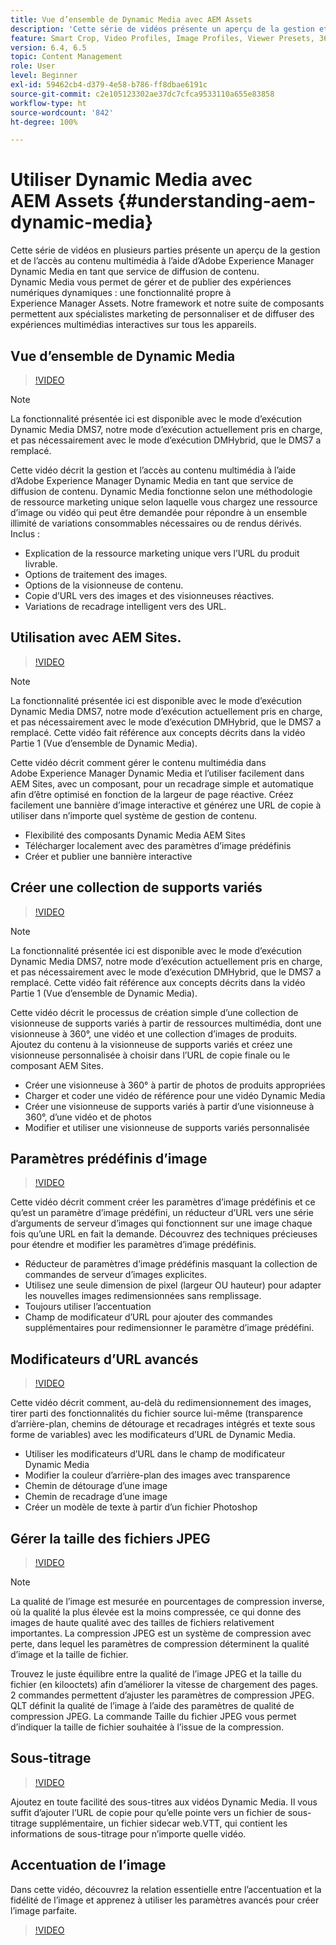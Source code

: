 ```yaml
---
title: Vue d’ensemble de Dynamic Media avec AEM Assets
description: 'Cette série de vidéos présente un aperçu de la gestion et de l’accès du contenu multimédia à l’aide d’Adobe Experience Manager Dynamic Media en tant que service de diffusion de contenu. Dynamic Media vous permet de gérer et de publier des expériences numériques dynamiques : une fonctionnalité propre à Experience Manager Assets. Notre framework et notre suite de composants permettent aux spécialistes marketing de personnaliser et de diffuser des expériences multimédias interactives sur tous les appareils.'
feature: Smart Crop, Video Profiles, Image Profiles, Viewer Presets, 360 VR Video, Image Sets, Spin Sets
version: 6.4, 6.5
topic: Content Management
role: User
level: Beginner
exl-id: 59462cb4-d379-4e58-b786-ff8dbae6191c
source-git-commit: c2e105123302ae37dc7cfca9533110a655e83858
workflow-type: ht
source-wordcount: '842'
ht-degree: 100%

---
```


# Utiliser Dynamic Media avec AEM Assets {#understanding-aem-dynamic-media}

Cette série de vidéos en plusieurs parties présente un aperçu de la gestion et de l’accès au contenu multimédia à l’aide d’Adobe Experience Manager Dynamic Media en tant que service de diffusion de contenu. Dynamic Media vous permet de gérer et de publier des expériences numériques dynamiques : une fonctionnalité propre à Experience Manager Assets. Notre framework et notre suite de composants permettent aux spécialistes marketing de personnaliser et de diffuser des expériences multimédias interactives sur tous les appareils.

## Vue d’ensemble de Dynamic Media

>[!VIDEO](https://video.tv.adobe.com/v/27144?quality=12&learn=on)

>[!NOTE]
>
>La fonctionnalité présentée ici est disponible avec le mode d’exécution Dynamic Media DMS7, notre mode d’exécution actuellement pris en charge, et pas nécessairement avec le mode d’exécution DMHybrid, que le DMS7 a remplacé.

Cette vidéo décrit la gestion et l’accès au contenu multimédia à l’aide d’Adobe Experience Manager Dynamic Media en tant que service de diffusion de contenu. Dynamic Media fonctionne selon une méthodologie de ressource marketing unique selon laquelle vous chargez une ressource d’image ou vidéo qui peut être demandée pour répondre à un ensemble illimité de variations consommables nécessaires ou de rendus dérivés. Inclus :

* Explication de la ressource marketing unique vers l’URL du produit livrable.
* Options de traitement des images.
* Options de la visionneuse de contenu.
* Copie d’URL vers des images et des visionneuses réactives.
* Variations de recadrage intelligent vers des URL.

## Utilisation avec AEM Sites.

>[!VIDEO](https://video.tv.adobe.com/v/27145?quality=12&learn=on)

>[!NOTE]
>
>La fonctionnalité présentée ici est disponible avec le mode d’exécution Dynamic Media DMS7, notre mode d’exécution actuellement pris en charge, et pas nécessairement avec le mode d’exécution DMHybrid, que le DMS7 a remplacé. Cette vidéo fait référence aux concepts décrits dans la vidéo Partie 1 (Vue d’ensemble de Dynamic Media).

Cette vidéo décrit comment gérer le contenu multimédia dans Adobe Experience Manager Dynamic Media et l’utiliser facilement dans AEM Sites, avec un composant, pour un recadrage simple et automatique afin d’être optimisé en fonction de la largeur de page réactive. Créez facilement une bannière d’image interactive et générez une URL de copie à utiliser dans n’importe quel système de gestion de contenu.

* Flexibilité des composants Dynamic Media AEM Sites
* Télécharger localement avec des paramètres d’image prédéfinis
* Créer et publier une bannière interactive

## Créer une collection de supports variés

>[!VIDEO](https://video.tv.adobe.com/v/27146?quality=12&learn=on)

>[!NOTE]
>
>La fonctionnalité présentée ici est disponible avec le mode d’exécution Dynamic Media DMS7, notre mode d’exécution actuellement pris en charge, et pas nécessairement avec le mode d’exécution DMHybrid, que le DMS7 a remplacé. Cette vidéo fait référence aux concepts décrits dans la vidéo Partie 1 (Vue d’ensemble de Dynamic Media).

Cette vidéo décrit le processus de création simple d’une collection de visionneuse de supports variés à partir de ressources multimédia, dont une visionneuse à 360°, une vidéo et une collection d’images de produits. Ajoutez du contenu à la visionneuse de supports variés et créez une visionneuse personnalisée à choisir dans l’URL de copie finale ou le composant AEM Sites.

* Créer une visionneuse à 360° à partir de photos de produits appropriées
* Charger et coder une vidéo de référence pour une vidéo Dynamic Media
* Créer une visionneuse de supports variés à partir d’une visionneuse à 360°, d’une vidéo et de photos
* Modifier et utiliser une visionneuse de supports variés personnalisée

## Paramètres prédéfinis d’image

>[!VIDEO](https://video.tv.adobe.com/v/27320?quality=12&learn=on)

Cette vidéo décrit comment créer les paramètres d’image prédéfinis et ce qu’est un paramètre d’image prédéfini, un réducteur d’URL vers une série d’arguments de serveur d’images qui fonctionnent sur une image chaque fois qu’une URL en fait la demande. Découvrez des techniques précieuses pour étendre et modifier les paramètres d’image prédéfinis.

* Réducteur de paramètres d’image prédéfinis masquant la collection de commandes de serveur d’images explicites.
* Utilisez une seule dimension de pixel (largeur OU hauteur) pour adapter les nouvelles images redimensionnées sans remplissage.
* Toujours utiliser l’accentuation
* Champ de modificateur d’URL pour ajouter des commandes supplémentaires pour redimensionner le paramètre d’image prédéfini.

## Modificateurs d’URL avancés

>[!VIDEO](https://video.tv.adobe.com/v/27319?quality=12&learn=on)

Cette vidéo décrit comment, au-delà du redimensionnement des images, tirer parti des fonctionnalités du fichier source lui-même (transparence d’arrière-plan, chemins de détourage et recadrages intégrés et texte sous forme de variables) avec les modificateurs d’URL de Dynamic Media.

* Utiliser les modificateurs d’URL dans le champ de modificateur Dynamic Media
* Modifier la couleur d’arrière-plan des images avec transparence
* Chemin de détourage d’une image
* Chemin de recadrage d’une image
* Créer un modèle de texte à partir d’un fichier Photoshop

## Gérer la taille des fichiers JPEG

>[!VIDEO](https://video.tv.adobe.com/v/27404?quality=12&learn=on)


>[!NOTE]
>
>La qualité de l’image est mesurée en pourcentages de compression inverse, où la qualité la plus élevée est la moins compressée, ce qui donne des images de haute qualité avec des tailles de fichiers relativement importantes. La compression JPEG est un système de compression avec perte, dans lequel les paramètres de compression déterminent la qualité d’image et la taille de fichier.

Trouvez le juste équilibre entre la qualité de l’image JPEG et la taille du fichier (en kilooctets) afin d’améliorer la vitesse de chargement des pages. 2 commandes permettent d’ajuster les paramètres de compression JPEG. QLT définit la qualité de l’image à l’aide des paramètres de qualité de compression JPEG. La commande Taille du fichier JPEG vous permet d’indiquer la taille de fichier souhaitée à l’issue de la compression.

## Sous-titrage

>[!VIDEO](https://video.tv.adobe.com/v/28074?quality=12&learn=on)

Ajoutez en toute facilité des sous-titres aux vidéos Dynamic Media. Il vous suffit d’ajouter l’URL de copie pour qu’elle pointe vers un fichier de sous-titrage supplémentaire, un fichier sidecar web.VTT, qui contient les informations de sous-titrage pour n’importe quelle vidéo.

## Accentuation de l’image

Dans cette vidéo, découvrez la relation essentielle entre l’accentuation et la fidélité de l’image et apprenez à utiliser les paramètres avancés pour créer l’image parfaite.

>[!VIDEO](https://demos-pub.assetsadobe.com/etc/dam/viewers/s7viewers/html5/VideoViewer.html?asset=%2Fcontent%2Fdam%2Fdm-public-facing-upgrade-portal-video%2F04_DynamicImagery_AdvancedSettings_071917_BH.mp4&amp;config=/etc/dam/presets/viewer/Video_social&amp;serverUrl=https%3A%2F%2Fadobedemo62-h.assetsadobe.com%2Fis%2Fimage%2F&amp;contenturl=%2F&amp;config2=/etc/dam/presets/analytics&amp;videoserverurl=https://gateway-na.assetsadobe.com/DMGateway/public/demoCo&amp;posterimage=/content/dam/dm-public-facing-upgrade-portal-video/04_DynamicImagery_AdvancedSettings_071917_BH.mp4)
